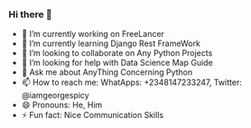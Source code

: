 ### Hi there 👋

- 🔭 I’m currently working on FreeLancer 
- 🌱 I’m currently learning Django Rest FrameWork
- 👯 I’m looking to collaborate on Any Python Projects
- 🤔 I’m looking for help with Data Science Map Guide
- 💬 Ask me about AnyThing Concerning Python
- 📫 How to reach me: WhatApps: +2348147233247, Twitter: @iamgeorgespicy
- 😄 Pronouns: He, Him
- ⚡ Fun fact: Nice Communication Skills
